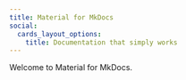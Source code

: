 ```yaml
---
title: Material for MkDocs
social:
  cards_layout_options:
    title: Documentation that simply works
---
```


Welcome to Material for MkDocs.
